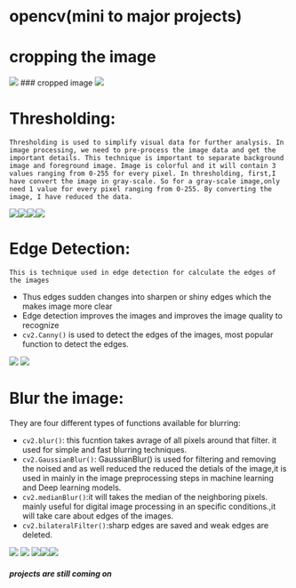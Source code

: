 # opencv(mini to major projects)

# cropping the image
<img src="https://github.com/Jyothif/opencv/blob/main/1.jpg">
### cropped image
<img src="https://github.com/Jyothif/opencv/blob/main/Cropped%20Image.jpg">




# Thresholding:
`Thresholding is used to simplify visual data for further analysis. In image processing, we need to pre-process the image data and get the important details. This technique is important to separate background image and foreground image. Image is colorful and it will contain 3 values ranging from 0-255 for every pixel. In thresholding, first,I have convert the image in gray-scale. So for a gray-scale image,only need 1 value for every pixel ranging from 0-255. By converting the image, I have reduced the data.`

<img src="https://github.com/Jyothif/opencv/blob/main/images/s2.PNG"><img src="https://github.com/Jyothif/opencv/blob/main/images/s6.PNG"><img src="https://github.com/Jyothif/opencv/blob/main/images/s5.PNG"><img src ="https://github.com/Jyothif/opencv/blob/main/images/s4.PNG">



# Edge Detection:
`This is technique used in edge detection for calculate the edges of the images`
- Thus edges sudden changes into sharpen or shiny edges which the makes image more clear
- Edge detection improves the images and improves the image quality to recognize
- `cv2.Canny()` is used to detect the edges of the images, most popular function to detect the edges.

<img src="https://github.com/Jyothif/opencv/blob/main/images/edge%20detection_images/E_O.PNG">

<img src="https://github.com/Jyothif/opencv/blob/main/images/edge%20detection_images/E_R.PNG">



# Blur the image:
They are four different types of functions available for blurring:
- `cv2.blur()`: this fucntion takes avrage of all pixels around that filter. it used for simple and fast blurring techniques.
- `cv2.GaussianBlur()`: GaussianBlur() is used for filtering and removing the noised and as well reduced the reduced the detials of the image,it is used in mainly in the image preprocessing steps in machine learning and Deep learning models.
- `cv2.medianBlur()`:it will takes the median of the neighboring pixels. mainly useful for digital image processing in an specific conditions.,it will take care about edges of the images.
- `cv2.bilateralFilter()`:sharp edges are saved and weak edges are deleted.

<img src="https://github.com/Jyothif/opencv/blob/main/images/blur_images/flower.jpg">
<img src="https://github.com/Jyothif/opencv/blob/main/images/blur_images/blur.PNG">
<img src="https://github.com/Jyothif/opencv/blob/main/images/blur_images/gaussianblur.PNG"><img src="https://github.com/Jyothif/opencv/blob/main/images/blur_images/median_blur.PNG"><img src="https://github.com/Jyothif/opencv/blob/main/images/blur_images/Bilateral%20Blur.PNG">







##### projects are still coming on
